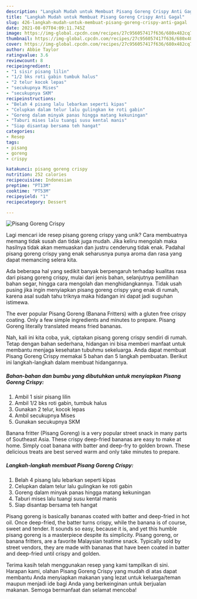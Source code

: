 ```yaml
---
description: "Langkah Mudah untuk Membuat Pisang Goreng Crispy Anti Gagal"
title: "Langkah Mudah untuk Membuat Pisang Goreng Crispy Anti Gagal"
slug: 426-langkah-mudah-untuk-membuat-pisang-goreng-crispy-anti-gagal
date: 2021-08-07T04:09:11.745Z
image: https://img-global.cpcdn.com/recipes/27c956057417f636/680x482cq70/pisang-goreng-crispy-foto-resep-utama.jpg
thumbnail: https://img-global.cpcdn.com/recipes/27c956057417f636/680x482cq70/pisang-goreng-crispy-foto-resep-utama.jpg
cover: https://img-global.cpcdn.com/recipes/27c956057417f636/680x482cq70/pisang-goreng-crispy-foto-resep-utama.jpg
author: Abbie Taylor
ratingvalue: 3.6
reviewcount: 8
recipeingredient:
- "1 sisir pisang lilin"
- "1/2 bks roti gabin tumbuk halus"
- "2 telur kocok lepas"
- "secukupnya Mises"
- "secukupnya SKM"
recipeinstructions:
- "Belah 4 pisang lalu lebarkan seperti kipas"
- "Celupkan dalam telur lalu gulingkan ke roti gabin"
- "Goreng dalam minyak panas hingga matang kekuningan"
- "Taburi mises lalu tuangi susu kental manis"
- "Siap disantap bersama teh hangat"
categories:
- Resep
tags:
- pisang
- goreng
- crispy

katakunci: pisang goreng crispy 
nutrition: 252 calories
recipecuisine: Indonesian
preptime: "PT13M"
cooktime: "PT53M"
recipeyield: "1"
recipecategory: Dessert

---
```



![Pisang Goreng Crispy](https://img-global.cpcdn.com/recipes/27c956057417f636/680x482cq70/pisang-goreng-crispy-foto-resep-utama.jpg)

Lagi mencari ide resep pisang goreng crispy yang unik? Cara membuatnya memang tidak susah dan tidak juga mudah. Jika keliru mengolah maka hasilnya tidak akan memuaskan dan justru cenderung tidak enak. Padahal pisang goreng crispy yang enak seharusnya punya aroma dan rasa yang dapat memancing selera kita.

Ada beberapa hal yang sedikit banyak berpengaruh terhadap kualitas rasa dari pisang goreng crispy, mulai dari jenis bahan, selanjutnya pemilihan bahan segar, hingga cara mengolah dan menghidangkannya. Tidak usah pusing jika ingin menyiapkan pisang goreng crispy yang enak di rumah, karena asal sudah tahu triknya maka hidangan ini dapat jadi suguhan istimewa.

The ever popular Pisang Goreng (Banana Fritters) with a gluten free crispy coating. Only a few simple ingredients and minutes to prepare. Pisang Goreng literally translated means fried bananas.


Nah, kali ini kita coba, yuk, ciptakan pisang goreng crispy sendiri di rumah. Tetap dengan bahan sederhana, hidangan ini bisa memberi manfaat untuk membantu menjaga kesehatan tubuhmu sekeluarga. Anda dapat membuat Pisang Goreng Crispy memakai 5 bahan dan 5 langkah pembuatan. Berikut ini langkah-langkah dalam membuat hidangannya.

<!--inarticleads1-->

##### Bahan-bahan dan bumbu yang dibutuhkan untuk menyiapkan Pisang Goreng Crispy:

1. Ambil 1 sisir pisang lilin
1. Ambil 1/2 bks roti gabin, tumbuk halus
1. Gunakan 2 telur, kocok lepas
1. Ambil secukupnya Mises
1. Gunakan secukupnya SKM


Banana fritter (Pisang Goreng) is a very popular street snack in many parts of Southeast Asia. These crispy deep-fried bananas are easy to make at home. Simply coat banana with batter and deep-fry to golden brown. These delicious treats are best served warm and only take minutes to prepare. 

<!--inarticleads2-->

##### Langkah-langkah membuat Pisang Goreng Crispy:

1. Belah 4 pisang lalu lebarkan seperti kipas
1. Celupkan dalam telur lalu gulingkan ke roti gabin
1. Goreng dalam minyak panas hingga matang kekuningan
1. Taburi mises lalu tuangi susu kental manis
1. Siap disantap bersama teh hangat


Pisang goreng is basically bananas coated with batter and deep-fried in hot oil. Once deep-fried, the batter turns crispy, while the banana is of course, sweet and tender. It sounds so easy, because it is, and yet this humble pisang goreng is a masterpiece despite its simplicity. Pisang goreng, or banana fritters, are a favorite Malaysian teatime snack. Typically sold by street vendors, they are made with bananas that have been coated in batter and deep-fried until crispy and golden. 

Terima kasih telah menggunakan resep yang kami tampilkan di sini. Harapan kami, olahan Pisang Goreng Crispy yang mudah di atas dapat membantu Anda menyiapkan makanan yang lezat untuk keluarga/teman maupun menjadi ide bagi Anda yang berkeinginan untuk berjualan makanan. Semoga bermanfaat dan selamat mencoba!
